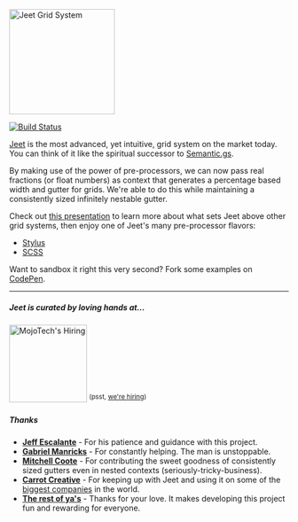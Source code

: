 <img width="190px" src="https://mojotech.github.io/jeet/img/jeet-logo-color.svg" title="Jeet Grid System">

[![Build Status](https://travis-ci.org/mojotech/jeet.svg?branch=master)](https://travis-ci.org/mojotech/jeet)

[Jeet](http://jeet.gs) is the most advanced, yet intuitive, grid system on the market today. You can think of it like the spiritual successor to [Semantic.gs](http://semantic.gs/).

By making use of the power of pre-processors, we can now pass real fractions (or float numbers) as context that generates a percentage based width and gutter for grids. We're able to do this while maintaining a consistently sized infinitely nestable gutter.

Check out [this presentation](http://corysimmons.github.io/presentations/jeet-5) to learn more about what sets Jeet above other grid systems, then enjoy one of Jeet's many pre-processor flavors:

- [Stylus](stylus)
- [SCSS](scss)

Want to sandbox it right this very second? Fork some examples on [CodePen](http://codepen.io/collection/eilAH/).

---

##### Jeet is curated by loving hands at...
<a href="http://mojotech.com"><img width="140px" src="https://mojotech.github.io/jeet/img/mojotech-logo.svg" title="MojoTech's Hiring"></a> <sup>(psst, [we're hiring](http://www.mojotech.com/jobs))</sup>

##### Thanks
- **[Jeff Escalante](https://github.com/jenius)** - For his patience and guidance with this project.
- **[Gabriel Manricks](http://gabrielmanricks.com)** - For constantly helping. The man is unstoppable.
- **[Mitchell Coote](http://monkeez.com)** - For contributing the sweet goodness of consistently sized gutters even in nested contexts (seriously-tricky-business).
- **[Carrot Creative](http://carrot.is)** - For keeping up with Jeet and using it on some of the [biggest companies](http://carrot.is/creative) in the world.
- **[The rest of ya's](https://github.com/mojotech/jeet/graphs/contributors)** - Thanks for your love. It makes developing this project fun and rewarding for everyone.
